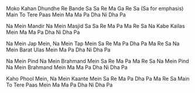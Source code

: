 Moko Kahan Dhundhe Re Bande
Sa Sa Re Ma Ga Re Sa (Sa for emphasis)
Main To Tere Paas Mein
Ma Ma Pa Dha Ni Dha Pa

Na Mein Mandir Na Mein Masjid
Sa Sa Re Ma Pa Ma Re Sa
Na Kabe Kailas Mein
Ma Ma Pa Dha Ni Dha Pa

Na Mein Jap Mein, Na Mein Tap Mein
Sa Re Ma Pa Dha Pa Ma Re Sa
Na Mein Barat Ulas Mein
Ma Pa Dha Ni Dha Pa

Na Mein Pind Na Mein Brahmand Mein
Sa Re Ma Pa Ma Re Sa
Na Mein Pind Na Mein Brahmand Mein
Ma Ma Pa Dha Ni Dha Pa

Kaho Phool Mein, Na Mein Kaante Mein
Sa Re Ma Pa Dha Pa Ma Re Sa
Main To Tere Paas Mein
Ma Ma Pa Dha Ni Dha Pa
